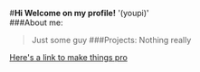 #**Hi Welcome on my profile!** '(youpi)'  
###About me:
> Just some guy
###Projects:
> Nothing really

[Here's a link to make things pro](https://img.buzzfeed.com/buzzfeed-static/static/2018-08/3/19/asset/buzzfeed-prod-web-06/sub-buzz-19699-1533338825-5.png?downsize=900:*&output-format=auto&output-quality=auto)

